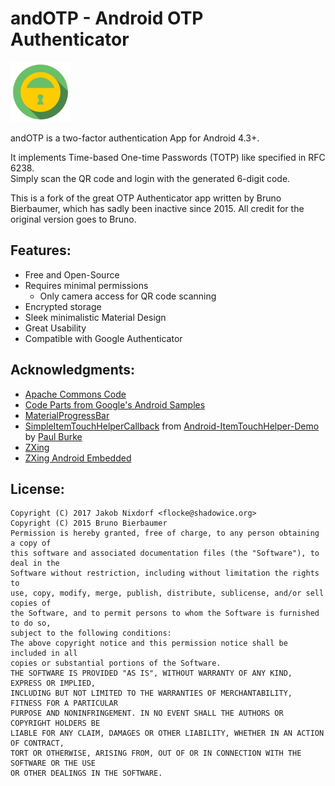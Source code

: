 #  andOTP -  Android OTP Authenticator
![andOTP](./assets/logo.png)

andOTP is a two-factor authentication App for Android 4.3+.

It implements Time-based One-time Passwords (TOTP) like specified in RFC 6238.  
Simply scan the QR code and login with the generated 6-digit code. 

This is a fork of the great OTP Authenticator app written by Bruno Bierbaumer,
which has sadly been inactive since 2015. All credit for the original version
goes to Bruno.

## Features:
- Free and Open-Source
- Requires minimal permissions
  - Only camera access for QR code scanning
- Encrypted storage
- Sleek minimalistic Material Design
- Great Usability 
- Compatible with Google Authenticator

<!--

## Download:
### Google Play:

<a href="https://play.google.com/store/apps/details?id=net.bierbaumer.otp_authenticator&utm_source=global_co&utm_medium=prtnr&utm_content=Mar2515&utm_campaign=PartBadge&pcampaignid=MKT-AC-global-none-all-co-pr-py-PartBadges-Oct1515-1"><img width=250 alt="Get it on Google Play" src="https://play.google.com/intl/en_us/badges/images/apps/en-play-badge.png" /></a>


### F-Droid:
[OTP Authenticator on F-Droid](https://f-droid.org/repository/browse/?fdfilter=otp&fdid=net.bierbaumer.otp_authenticator)

### APK:
[![Download Latest Version (v0.1.2)](https://chart.googleapis.com/chart?chs=300x300&cht=qr&chl=https://github.com/0xbb/otp-authenticator/releases/download/v0.1.2/otp-authenticator-v0.1.2.apk)](https://github.com/0xbb/otp-authenticator/releases/download/v0.1.2/otp-authenticator-v0.1.2.apk)

-->

## Acknowledgments:

 * [Apache Commons Code](https://commons.apache.org/proper/commons-codec/)
 * [Code Parts from Google's Android Samples](https://android.googlesource.com/platform/development/+/master/samples/Vault/src/com/example/android/vault)
 * [MaterialProgressBar](https://github.com/DreaminginCodeZH/MaterialProgressBar)
 * [SimpleItemTouchHelperCallback](https://github.com/iPaulPro/Android-ItemTouchHelper-Demo/blob/master/app/src/main/java/co/paulburke/android/itemtouchhelperdemo/helper/SimpleItemTouchHelperCallback.java) from [Android-ItemTouchHelper-Demo](https://github.com/iPaulPro/Android-ItemTouchHelper-Demo) by [Paul Burke](https://github.com/iPaulPro)
 * [ZXing](https://github.com/zxing/zxing)
 * [ZXing Android Embedded](https://github.com/journeyapps/zxing-android-embedded)

## License:
```
Copyright (C) 2017 Jakob Nixdorf <flocke@shadowice.org>
Copyright (C) 2015 Bruno Bierbaumer
Permission is hereby granted, free of charge, to any person obtaining a copy of
this software and associated documentation files (the "Software"), to deal in the
Software without restriction, including without limitation the rights to
use, copy, modify, merge, publish, distribute, sublicense, and/or sell copies of
the Software, and to permit persons to whom the Software is furnished to do so,
subject to the following conditions:
The above copyright notice and this permission notice shall be included in all
copies or substantial portions of the Software.
THE SOFTWARE IS PROVIDED "AS IS", WITHOUT WARRANTY OF ANY KIND, EXPRESS OR IMPLIED,
INCLUDING BUT NOT LIMITED TO THE WARRANTIES OF MERCHANTABILITY, FITNESS FOR A PARTICULAR
PURPOSE AND NONINFRINGEMENT. IN NO EVENT SHALL THE AUTHORS OR COPYRIGHT HOLDERS BE
LIABLE FOR ANY CLAIM, DAMAGES OR OTHER LIABILITY, WHETHER IN AN ACTION OF CONTRACT,
TORT OR OTHERWISE, ARISING FROM, OUT OF OR IN CONNECTION WITH THE SOFTWARE OR THE USE
OR OTHER DEALINGS IN THE SOFTWARE.
```
